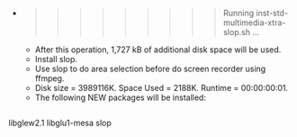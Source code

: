 * >>>>>>>>> Running inst-std-multimedia-xtra-slop.sh ...
  * After this operation, 1,727 kB of additional disk space will be used.
  * Install slop.
  * Use slop to do area selection before do screen recorder using ffmpeg.
  * Disk size = 3989116K. Space Used = 2188K. Runtime = 00:00:00:01.
  * The following NEW packages will be installed:
  ```bash
libglew2.1 libglu1-mesa slop
  ```
